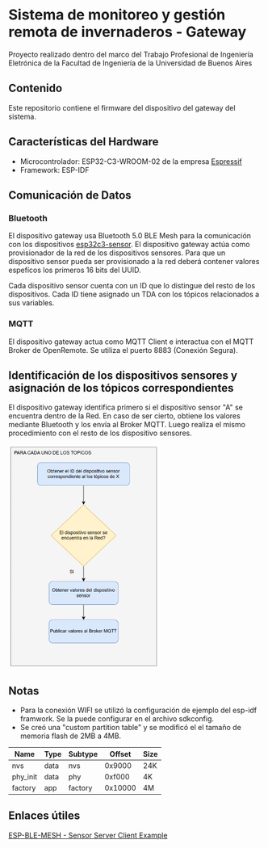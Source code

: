 # Sistema de monitoreo y gestión remota de invernaderos - Gateway
Proyecto realizado dentro del marco del Trabajo Profesional de Ingeniería Eletrónica de la Facultad de Ingeniería de la Universidad de Buenos Aires

## Contenido 
Este repositorio contiene el firmware del dispositivo del gateway del sistema.

## Características del Hardware
- Microcontrolador: ESP32-C3-WROOM-02 de la empresa [Espressif](https://www.espressif.com/)
- Framework: ESP-IDF

## Comunicación de Datos

### Bluetooth

El dispositivo gateway usa Bluetooth 5.0 BLE Mesh para la comunicación con los dispositivos [esp32c3-sensor](https://github.com/matiasvinas/esp32c3-sensor). El dispositivo gateway actúa como provisionador de la red de los dispositivos sensores. Para que un dispositivo sensor pueda ser provisionado a la red deberá contener valores espefícos los primeros 16 bits del UUID.

Cada dispositivo sensor cuenta con un ID que lo distingue del resto de los dispositivos. Cada ID tiene asignado un TDA con los tópicos relacionados a sus variables.

### MQTT

El dispositivo gateway actua como MQTT Client e interactua con el MQTT Broker de OpenRemote. Se utiliza el puerto 8883 (Conexión Segura).

## Identificación de los dispositivos sensores y asignación de los tópicos correspondientes

El dispositivo gateway identifica primero si el dispositivo sensor "A" se encuentra dentro de la Red. En caso de ser cierto, obtiene los valores mediante Bluetooth y los envía al Broker MQTT. Luego realiza el mismo procedimiento con el resto de los dispositivo sensores. 

<img src="images/main_flowchart.png" alt="Alt Text" width="300">

## Notas
- Para la conexión WIFI se utilizó la configuración de ejemplo del esp-idf framwork. Se la puede configurar en el archivo sdkconfig.
- Se creó una "custom partition table" y se modificó el el tamaño de memoria flash de 2MB a 4MB.

|Name|Type|Subtype|Offset|Size|
|----|----|-------|------|----|
|nvs |data|nvs    |0x9000|24K |
|phy_init|data|phy|0xf000|4K |
|factory|app|factory|0x10000|4M|

## Enlaces útiles

[ESP-BLE-MESH - Sensor Server Client Example](https://github.com/espressif/esp-idf/blob/master/examples/bluetooth/esp_ble_mesh/sensor_models/sensor_client/README.md)